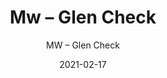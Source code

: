 ---
designer: "Endless Knot"
description: "Color%3A%20Dove%0AMaterial%3A%20100%25%20Wool%0ACollection%3A%20Hand-Knotted%20Collection"
image_primary: "img/GLC-202-600x750.jpg"
manufacturer: "Endless Knot"
href: "https://endlessknotrugs.com/product/glen-check-dove/"
subtitle: "MW – Glen Check"
tags: 
  - "dove"
  - "100% wool"
  - "hand-knotted collection"
  - "Endless Knot"
  - "Hand-Knotted Rugs"
title: "Mw – Glen Check"
category: "hand-knotted-rugs"
slug: "/manufacturers/endless-knot/hand-knotted-rugs/endless-knot-mw-glen-check"
date: "2021-02-17"
---
